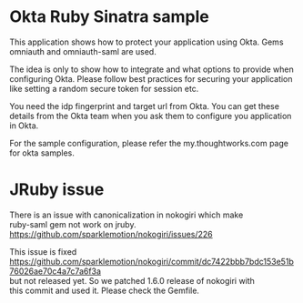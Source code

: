 Okta Ruby Sinatra sample
=========================

This application shows how to protect your application using Okta. Gems omniauth and omniauth-saml are used. 

The idea is only to show how to integrate and what options to provide when configuring Okta. Please follow best practices for securing your application like setting a random secure token for session etc.

You need the idp fingerprint and target url from Okta. You can get
these details from the Okta team when you ask them to configure you
application in Okta.

For the sample configuration, please refer the my.thoughtworks.com
page for okta samples.

JRuby issue                                                                                  
=============                                                                                
                                                                                             
There is an issue with canonicalization in nokogiri which make                               
ruby-saml gem not work on jruby.                                                             
https://github.com/sparklemotion/nokogiri/issues/226                                         
                                                                                             
This issue is fixed                                                                          
https://github.com/sparklemotion/nokogiri/commit/dc7422bbb7bdc153e51b76026ae70c4a7c7a6f3a    
but not released yet. So we patched 1.6.0 release of nokogiri with                           
this commit and used it. Please check the Gemfile.                                           